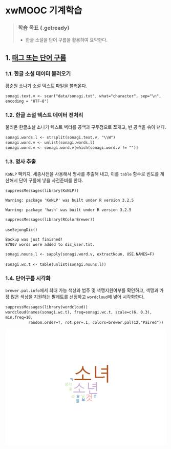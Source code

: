 # xwMOOC 기계학습
 


> ### 학습 목표 {.getready}
>
> * 한글 소설을 단어 구름을 활용하여 요약한다.

## 1. [태그 또는 단어 구름](https://ko.wikipedia.org/wiki/태그_구름)


### 1.1. 한글 소설 데이터 불러오기

황순원 소나기 소설 텍스트 파일을 불러온다.


~~~{.r}
sonagi.text.v <- scan("data/sonagi.txt", what="character", sep="\n", encoding = "UTF-8")
~~~

### 1.2. 한글 소설 텍스트 데이터 전처리

불러온 한글소설 소나기 텍스트 벡터를 공백과 구두점으로 쪼개고, 빈 공백을 솎아 낸다.


~~~{.r}
sonagi.words.l <- strsplit(sonagi.text.v, "\\W")
sonagi.word.v <- unlist(sonagi.words.l)
sonagi.word.v <- sonagi.word.v[which(sonagi.word.v != "")]
~~~

### 1.3. 명사 추출

`KoNLP` 팩키지, 세종사전을 사용해서 명사를 추출해 내고, 이를 `table` 함수로 
빈도를 계산해서 단어 구름에 넣을 사전준비를 한다.



~~~{.r}
suppressMessages(library(KoNLP))
~~~



~~~{.output}
Warning: package 'KoNLP' was built under R version 3.2.5

~~~



~~~{.output}
Warning: package 'hash' was built under R version 3.2.5

~~~



~~~{.r}
suppressMessages(library(RColorBrewer))

useSejongDic()
~~~



~~~{.output}
Backup was just finished!
87007 words were added to dic_user.txt.

~~~



~~~{.r}
sonagi.nouns.l <- sapply(sonagi.word.v, extractNoun, USE.NAMES=F)

sonagi.wc.t <- table(unlist(sonagi.nouns.l))
~~~

### 1.4. 단어구름 시각화

`brewer.pal.info`에서 최대 가능 색상과 범주 및 색맹지원여부를 확인하고,
색맹과 가장 많은 색상을 지원하는 팔레트를 선정하고 `wordcloud`에 넣어 시각화한다.


~~~{.r}
suppressMessages(library(wordcloud))
wordcloud(names(sonagi.wc.t), freq=sonagi.wc.t, scale=c(6, 0.3), min.freq=10,
          random.order=T, rot.per=.1, colors=brewer.pal(12,"Paired"))
~~~

<img src="fig/ml-text-sonagi-wordcloud-1.png" title="" alt="" style="display: block; margin: auto;" />

